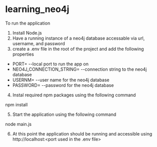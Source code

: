 # learning_neo4j

To run the application 

1) Install Node.js
2) Have a running instance of a neo4j database accessable via url, username, and password
3) create a .env file in the root of the project and add the following properties

* PORT= --local port to run the app on
* NEO4J_CONNECTION_STRING= --connection string to the neo4j database
* USERNM= --user name for the neo4j database
* PASSWORD= --password for the neo4j database

4) Instal required npm packages using the following command

npm install

5) Start the application using the following command

node main.js
  
6) At this point the application should be running and accessible using http://localhost:<port used in the .env file>


